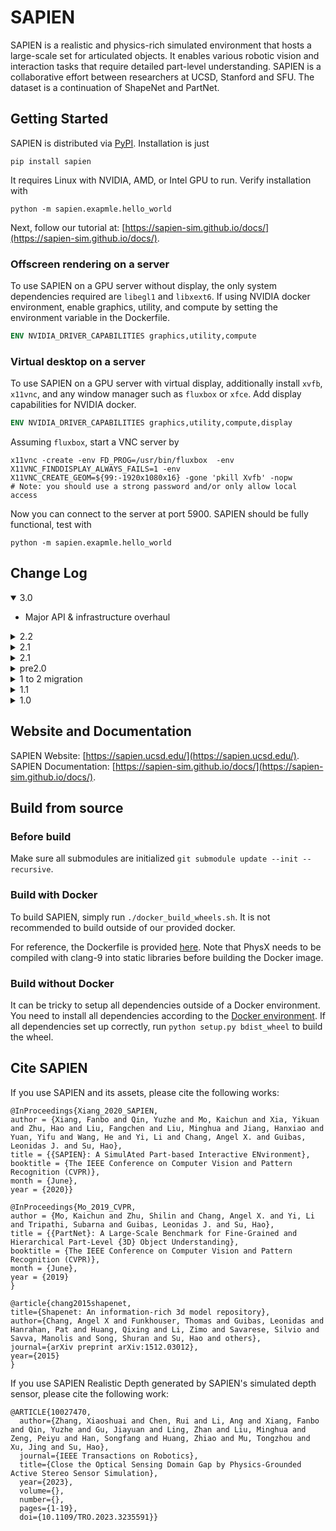 # SAPIEN
SAPIEN is a realistic and physics-rich simulated environment that hosts a
large-scale set for articulated objects. It enables various robotic vision and
interaction tasks that require detailed part-level understanding. SAPIEN is a
collaborative effort between researchers at UCSD, Stanford and SFU. The dataset
is a continuation of ShapeNet and PartNet.

## Getting Started
SAPIEN is distributed via [PyPI](https://pypi.org/project/sapien/). Installation is just

```shell
pip install sapien
```

It requires Linux with NVIDIA, AMD, or Intel GPU to run. Verify installation with

```shell
python -m sapien.exapmle.hello_world
```

Next, follow our tutorial at:
[https://sapien-sim.github.io/docs/](https://sapien-sim.github.io/docs/).

### Offscreen rendering on a server
To use SAPIEN on a GPU server without display, the only system dependencies
required are `libegl1` and `libxext6`. If using NVIDIA docker environment,
enable graphics, utility, and compute by setting the environment variable in the
Dockerfile.
```Dockerfile
ENV NVIDIA_DRIVER_CAPABILITIES graphics,utility,compute
```

### Virtual desktop on a server
To use SAPIEN on a GPU server with virtual display, additionally install `xvfb`,
`x11vnc`, and any window manager such as `fluxbox` or `xfce`. Add display
capabilities for NVIDIA docker.
```Dockerfile
ENV NVIDIA_DRIVER_CAPABILITIES graphics,utility,compute,display
```

Assuming `fluxbox`, start a VNC server by 
```shell
x11vnc -create -env FD_PROG=/usr/bin/fluxbox  -env X11VNC_FINDDISPLAY_ALWAYS_FAILS=1 -env X11VNC_CREATE_GEOM=${99:-1920x1080x16} -gone 'pkill Xvfb' -nopw
# Note: you should use a strong password and/or only allow local access
```
Now you can connect to the server at port 5900. SAPIEN should be fully functional, test with
```shell
python -m sapien.exapmle.hello_world
```

## Change Log
<details open> <summary>3.0</summary>

- Major API & infrastructure overhaul

<details> 
<summary>2.2</summary>

- Rename `VulkanRenderer` to `SapienRenderer` (VulkanRenderer is still an alias)
- Support **ray tracing** in `SapienRenderer`
- Deprecate `KuafuRenderer`, use the rt shader in `SapienRenderer` instead
- **GPU-accelerated stereo depth sensor simulation**
- **Render server**
- Python 3.11
- bug fixes
  - Fix inverse kinematics default active joint mask (now defaults to all 1s)
  - Fix incorrectly exported memory in Vulkan-Cuda interop
  - Fix joint `get_global_pose`
</details>

<details>
<summary>2.1</summary>

- Python 3.10
- Bug fixes
  - crash when not using renderer
  - joint force limit (was impulse limit)
  - incorrect inertia computation in scaled URDF
  - incorrect point-light shadow
  - incorrect collision when loaded from dae
- Utility improvements
  - set_material
  - active light
  - flat shading
  - dynamic point rendering
  - envmap generation
  - multi-thread envs

</details>

<details>
<summary>2.1</summary>

- Refactor light system
  - Remove light functions on scene.renderer_scene
- Refactor camera system
  - Cameras no longer require mounts
  - Camera can change its mount and mounted pose by `camera.set_parent` and
    `camera.set_local_pose`.
  - When camera is not mounted, setting local pose is setting its global pose.
  - Add functions `scene.add_camera` and `scene.remove_camera`
  - `add_mounted_camera` can be replaced with `add_camera` followed by
    `camera.set_parent` and `camera.set_local_pose`. `add_mounted_camera` is
    still provided but fovx should not longer be provided.
  - Remove functions related to mount, including `find_camera_by_mount`.
  - Cameras now support full camera parameters through `camera.near`,
    `camera.far`, `camera.set_fovx`, `camera.set_fovy`,
    `camera.set_focal_lengths`, `camera.set_principal_point`, `camera.skew`, and
    the all-in-one method `camera.set_perspective_parameters`.
- Refactor render shape system
  - Originally, after `actor.get_visual_bodies()` and
    `visual_body.get_render_shapes()`, users typically do `shape.scale` and
    `shape.pose`. These are no longer valid. It is required to check
    `visual_body.type`. When `type` is `mesh`, `shape.scale` is replaced with
    `visual_body.scale` and `shape.pose` is replaced by
    `visual_body.local_pose`. These changes are made to match `add_visual_shape`
    functions when building the actor.
</details>

<details>
<summary>pre2.0</summary>

- Shader change: 4th component in default camera shader now gives the 0-1 depth value.
- Add "critical" and "off" log levels.
- Add support for pointcloud and line rendering (for visualizing camera and point cloud)
- Performance: the same shader only compile once per process
- Bug fix
  - Articulation setDriveTarget was now correctly reversed for prismatic joint (joint setDriveTarget is not affected)
  - Fix kinematic articulation loader
</details>

<details>
<summary>1 to 2 migration</summary>

- replace `scene.renderer_scene.add_xxx_light` with `scene.add_xxx_light`
- replace `scene.remove_mounted_camera` with `scene.remove_camera`
- optionally, remove `fovx` from `scene.add_mounted_camera`.
</details>


<details>
<summary>1.1</summary>

- Support nonconvex static/kinematic collision shape
- Add warning for small mass/inertia
- Introduce Entity as the base class of Actors
- Add Light classes inherited from entity, allowing manipulate light objects in sapien scene
- Updates to the viewer
  - rename actor to entity when appropriate
- Partial support the material tag in URDF loader (primitive shape, single color)
- Bug fixes for the renderer
- Support inner and outer FOV for spotlight
</details>

<details>
<summary>1.0</summary>

- Replace the old Vulkan based renderer completely
  - See `sapien.core.renderer` for details
- Expose GUI functionalities to Python
- Reimplement Vulkan viewer in Python 
- Expose PhysX shape wrapper to Python. For example,
  - Collision shapes can be retrieved through `actor.get_collision_shapes`
  - Collision groups on a shape can be set by `CollisionShape.set_collision_groups`
  - Shapes are now also available in `Contact`.
- API changes
  - Render material creation is now `renderer.create_material()`
  - in actor builder: `add_xxx_shape` is replaced with `add_xxx_collision`.
  - move light functions from scene to `scene.renderer_scene`
- Add centrifugal and Coriolis force.
- Change default physical parameters for better stability.
</details>

## Website and Documentation
SAPIEN Website: [https://sapien.ucsd.edu/](https://sapien.ucsd.edu/). SAPIEN
Documentation:
[https://sapien-sim.github.io/docs/](https://sapien-sim.github.io/docs/).

## Build from source
### Before build
Make sure all submodules are initialized `git submodule update --init --recursive`.

### Build with Docker
To build SAPIEN, simply run `./docker_build_wheels.sh`. It is not recommended to
build outside of our provided docker.

For reference, the Dockerfile is provided [here](/docker/Dockerfile). Note that
PhysX needs to be compiled with clang-9 into static libraries before building
the Docker image.

### Build without Docker
It can be tricky to setup all dependencies outside of a Docker environment. You
need to install all dependencies according to the [Docker
environment](/docker/Dockerfile). If all dependencies set up correctly, run
`python setup.py bdist_wheel` to build the wheel.

## Cite SAPIEN
If you use SAPIEN and its assets, please cite the following works:
```
@InProceedings{Xiang_2020_SAPIEN,
author = {Xiang, Fanbo and Qin, Yuzhe and Mo, Kaichun and Xia, Yikuan and Zhu, Hao and Liu, Fangchen and Liu, Minghua and Jiang, Hanxiao and Yuan, Yifu and Wang, He and Yi, Li and Chang, Angel X. and Guibas, Leonidas J. and Su, Hao},
title = {{SAPIEN}: A SimulAted Part-based Interactive ENvironment},
booktitle = {The IEEE Conference on Computer Vision and Pattern Recognition (CVPR)},
month = {June},
year = {2020}}
```
```
@InProceedings{Mo_2019_CVPR,
author = {Mo, Kaichun and Zhu, Shilin and Chang, Angel X. and Yi, Li and Tripathi, Subarna and Guibas, Leonidas J. and Su, Hao},
title = {{PartNet}: A Large-Scale Benchmark for Fine-Grained and Hierarchical Part-Level {3D} Object Understanding},
booktitle = {The IEEE Conference on Computer Vision and Pattern Recognition (CVPR)},
month = {June},
year = {2019}
}
```
```
@article{chang2015shapenet,
title={Shapenet: An information-rich 3d model repository},
author={Chang, Angel X and Funkhouser, Thomas and Guibas, Leonidas and Hanrahan, Pat and Huang, Qixing and Li, Zimo and Savarese, Silvio and Savva, Manolis and Song, Shuran and Su, Hao and others},
journal={arXiv preprint arXiv:1512.03012},
year={2015}
}
```
If you use SAPIEN Realistic Depth generated by SAPIEN's simulated depth sensor, please cite the following work:
```
@ARTICLE{10027470,
  author={Zhang, Xiaoshuai and Chen, Rui and Li, Ang and Xiang, Fanbo and Qin, Yuzhe and Gu, Jiayuan and Ling, Zhan and Liu, Minghua and Zeng, Peiyu and Han, Songfang and Huang, Zhiao and Mu, Tongzhou and Xu, Jing and Su, Hao},
  journal={IEEE Transactions on Robotics}, 
  title={Close the Optical Sensing Domain Gap by Physics-Grounded Active Stereo Sensor Simulation}, 
  year={2023},
  volume={},
  number={},
  pages={1-19},
  doi={10.1109/TRO.2023.3235591}}
```
